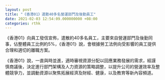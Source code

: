 ```yaml
---
layout: post
title: "《香港01》遣散40多名營運部門及後勤員工"
date: 2021-02-03 12:54:09.000000000 +08:00
categories: rthk
---
```


《香港01》向員工發信宣佈，遣散約40多名員工，主要來自營運部門及後勤同事，佔整體員工比例約5%，《香港01》說，會根據勞工法例向受影響的員工提供合理和適切的離職方案。

《香港01》說，一直與時並進，適時審視資源分配以回應業務發展的需求，經謹慎商議後，決定進行部門架構及人力資源的策略調整，以提升公司的營運效率及整體競爭力，並調動資源以聚焦拓展經濟及財經、健康，以及教育等新內容頻道。
